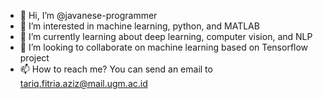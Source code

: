 - 👋 Hi, I’m @javanese-programmer
- 👀 I’m interested in machine learning, python, and MATLAB
- 🌱 I’m currently learning about deep learning, computer vision, and NLP
- 💞️ I’m looking to collaborate on machine learning based on Tensorflow project
- 📫 How to reach me? You can send an email to tariq.fitria.aziz@mail.ugm.ac.id

<!---
javanese-programmer/javanese-programmer is a ✨ special ✨ repository because its `README.md` (this file) appears on your GitHub profile.
You can click the Preview link to take a look at your changes.
--->
